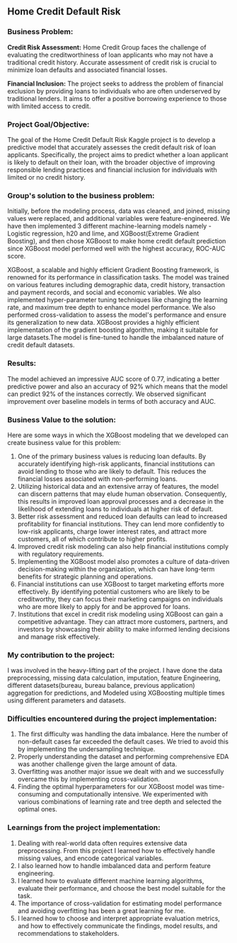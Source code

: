 ## Home Credit Default Risk

### **Business Problem:** ###

**Credit Risk Assessment:** Home Credit Group faces the challenge of evaluating the creditworthiness of loan applicants who may not have a traditional credit history. Accurate assessment of credit risk is crucial to minimize loan defaults and associated financial losses.

**Financial Inclusion:** The project seeks to address the problem of financial exclusion by providing loans to individuals who are often underserved by traditional lenders. It aims to offer a positive borrowing experience to those with limited access to credit.

### **Project Goal/Objective:** ###
The goal of the Home Credit Default Risk Kaggle project is to develop a predictive model that accurately assesses the credit default risk of loan applicants. Specifically, the project aims to predict whether a loan applicant is likely to default on their loan, with the broader objective of improving responsible lending practices and financial inclusion for individuals with limited or no credit history.

### **Group's solution to the business problem:** ###
Initially, before the modeling process, data was cleaned, and joined, missing values were replaced, and additional variables were feature-engineered. We have then implemented 3 different machine-learning models namely - Logistic regression, h20 and lime, and XGBoost(Extreme Gradient Boosting), and then chose XGBoost to make home credit default prediction since XGBoost model performed well with the highest accuracy, ROC-AUC score.

XGBoost, a scalable and highly efficient Gradient Boosting framework, is renowned for its performance in classification tasks. The model was trained on various features including demographic data, credit history, transaction and payment records, and social and economic variables. We also implemented hyper-parameter tuning techniques like changing the learning rate, and maximum tree depth to enhance model performance. We also performed cross-validation to assess the model's performance and ensure its generalization to new data.
XGBoost provides a highly efficient implementation of the gradient boosting algorithm, making it suitable for large datasets.The model is fine-tuned to handle the imbalanced nature of credit default datasets.

### **Results:** ###
The model achieved an impressive AUC score of 0.77, indicating a better predictive power and also an accuracy of 92% which means that the model can predict 92% of the instances correctly.
We observed significant improvement over baseline models in terms of both accuracy and AUC.

### **Business Value to the solution:** ###
 Here are some ways in which the XGBoost modeling that we developed can create business value for this problem:
 
1. One of the primary business values is reducing loan defaults. By accurately identifying high-risk applicants, financial institutions can avoid lending to those who are likely to default. This reduces the financial losses associated with non-performing loans.
2. Utilizing historical data and an extensive array of features, the model can discern patterns that may elude human observation. Consequently, this results in improved loan approval processes and a decrease in the likelihood of extending loans to individuals at higher risk of default.
3. Better risk assessment and reduced loan defaults can lead to increased profitability for financial institutions. They can lend more confidently to low-risk applicants, charge lower interest rates, and attract more customers, all of which contribute to higher profits.
4. Improved credit risk modeling can also help financial institutions comply with regulatory requirements.
5. Implementing the XGBoost model also promotes a culture of data-driven decision-making within the organization, which can have long-term benefits for strategic planning and operations.
6. Financial institutions can use XGBoost to target marketing efforts more effectively. By identifying potential customers who are likely to be creditworthy, they can focus their marketing campaigns on individuals who are more likely to apply for and be approved for loans.
7. Institutions that excel in credit risk modeling using XGBoost can gain a competitive advantage. They can attract more customers, partners, and investors by showcasing their ability to make informed lending decisions and manage risk effectively.

### **My contribution to the project:** ###
I was involved in the heavy-lifting part of the project. I have done the data preprocessing, missing data calculation, imputation, feature Engineering, different datasets(bureau, bureau balance, previous application) aggregation for predictions, and Modeled using XGBoosting multiple times using different parameters and datasets.

### **Difficulties encountered during the project implementation:** ###
1. The first difficulty was handling the data imbalance. Here the number of non-default cases far exceeded the default cases. We tried to avoid this by implementing the undersampling technique.
2. Properly understanding the dataset and performing comprehensive EDA was another challenge given the large amount of data.
3. Overfitting was another major issue we dealt with and we successfully overcame this by implementing cross-validation.
4. Finding the optimal hyperparameters for our XGBoost model was time-consuming and computationally intensive. We experimented with various combinations of learning rate and tree depth and selected the optimal ones.

### **Learnings from the project implementation:** ###
1. Dealing with real-world data often requires extensive data preprocessing. From this project I learned how to effectively handle missing values, and encode categorical variables.
2. I also learned how to handle imbalanced data and perform feature engineering.
3. I learned how to evaluate different machine learning algorithms, evaluate their performance, and choose the best model suitable for the task.
4. The importance of cross-validation for estimating model performance and avoiding overfitting has been a great learning for me.
5. I learned how to choose and interpret appropriate evaluation metrics, and how to effectively communicate the findings, model results, and recommendations to stakeholders.







